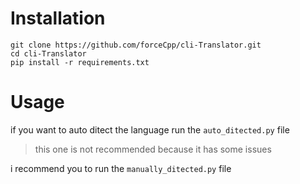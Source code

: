 # Installation
```
git clone https://github.com/forceCpp/cli-Translator.git
cd cli-Translator
pip install -r requirements.txt
```
# Usage

if you want to auto ditect the language run the `auto_ditected.py` file
> this one is not recommended because it has some issues

i recommend you to run the `manually_ditected.py` file
